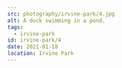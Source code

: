 ```yaml
---
src: photography/irvine-park/4.jpg
alt: A duck swimming in a pond.
tags: 
  - irvine-park
id: irvine-park/4
date: 2021-01-18
location: Irvine Park
---
```

